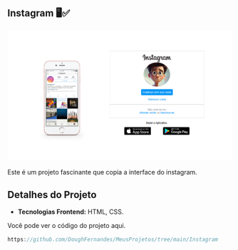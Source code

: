 ## Instagram 🖥️✅

![Perfil](/Imagens/Instagram.png)

Este é um projeto fascinante que copia a interface do instagram.



## Detalhes do Projeto

- **Tecnologias Frontend:** HTML, CSS.

Você pode ver o código do projeto aqui.

```js
https://github.com/DoughFernandes/MeusProjetos/tree/main/Instagram
```

